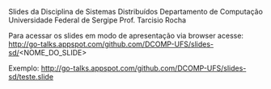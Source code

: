 Slides da Disciplina de Sistemas Distribuídos
Departamento de Computação 
Universidade Federal de Sergipe
Prof. Tarcisio Rocha

Para acessar os slides em modo de apresentação via browser acesse: http://go-talks.appspot.com/github.com/DCOMP-UFS/slides-sd/<NOME_DO_SLIDE>

Exemplo: http://go-talks.appspot.com/github.com/DCOMP-UFS/slides-sd/teste.slide
